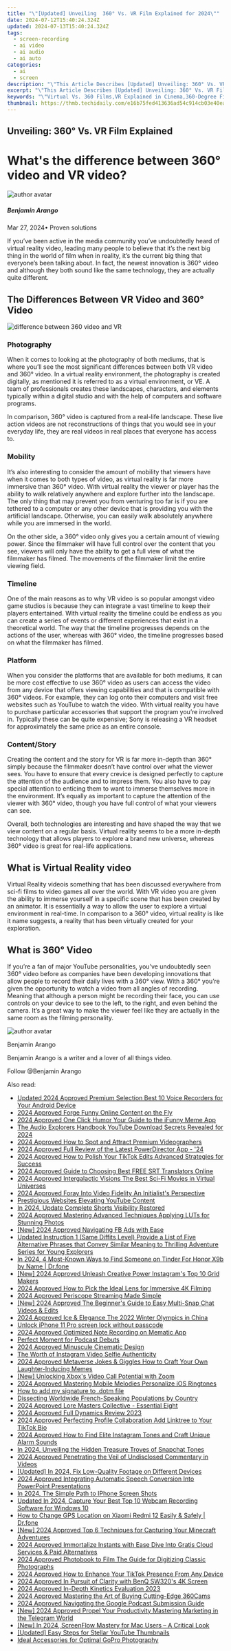 ```yaml
---
title: "\"[Updated] Unveiling  360° Vs. VR Film Explained for 2024\""
date: 2024-07-12T15:40:24.324Z
updated: 2024-07-13T15:40:24.324Z
tags: 
  - screen-recording
  - ai video
  - ai audio
  - ai auto
categories: 
  - ai
  - screen
description: "\"This Article Describes [Updated] Unveiling: 360° Vs. VR Film Explained for 2024\""
excerpt: "\"This Article Describes [Updated] Unveiling: 360° Vs. VR Film Explained for 2024\""
keywords: "\"Virtual Vs. 360 Films,VR Explained in Cinema,360-Degree Filmmaking,Immersive Film Technology,Comparing VR & 360,Understanding VR/360 Films,Virtual Reality Vs. Spherical Video\""
thumbnail: https://thmb.techidaily.com/e16b75fed413636ad54c914cb03e40ea47ab207cb6190aa0c6171995d867746d.jpg
---
```


## Unveiling: 360° Vs. VR Film Explained

# What's the difference between 360° video and VR video?

![author avatar](https://images.wondershare.com/filmora/article-images/benjamin-arango-author.jpg)

##### Benjamin Arango

 Mar 27, 2024• Proven solutions

 If you’ve been active in the media community you’ve undoubtedly heard of virtual reality video, leading many people to believe that it’s the next big thing in the world of film when in reality, it’s the current big thing that everyone’s been talking about. In fact, the newest innovation is 360° video and although they both sound like the same technology, they are actually quite different.

## The Differences Between VR Video and 360° Video

![difference between 360 video and VR](https://images.wondershare.com/filmora/article-images/difference-between-vr-360-video.jpg)

### Photography

 When it comes to looking at the photography of both mediums, that is where you’ll see the most significant differences between both VR video and 360° video. In a virtual reality environment, the photography is created digitally, as mentioned it is referred to as a virtual environment, or VE. A team of professionals creates these landscapes, characters, and elements typically within a digital studio and with the help of computers and software programs.

 In comparison, 360° video is captured from a real-life landscape. These live action videos are not reconstructions of things that you would see in your everyday life, they are real videos in real places that everyone has access to.

### Mobility

 It’s also interesting to consider the amount of mobility that viewers have when it comes to both types of video, as virtual reality is far more immersive than 360° video. With virtual reality the viewer or player has the ability to walk relatively anywhere and explore further into the landscape. The only thing that may prevent you from venturing too far is if you are tethered to a computer or any other device that is providing you with the artificial landscape. Otherwise, you can easily walk absolutely anywhere while you are immersed in the world.

 On the other side, a 360° video only gives you a certain amount of viewing power. Since the filmmaker will have full control over the content that you see, viewers will only have the ability to get a full view of what the filmmaker has filmed. The movements of the filmmaker limit the entire viewing field.

### Timeline

 One of the main reasons as to why VR video is so popular amongst video game studios is because they can integrate a vast timeline to keep their players entertained. With virtual reality the timeline could be endless as you can create a series of events or different experiences that exist in a theoretical world. The way that the timeline progresses depends on the actions of the user, whereas with 360° video, the timeline progresses based on what the filmmaker has filmed.

### Platform

 When you consider the platforms that are available for both mediums, it can be more cost effective to use 360° video as users can access the video from any device that offers viewing capabilities and that is compatible with 360° videos. For example, they can log onto their computers and visit free websites such as YouTube to watch the video. With virtual reality you have to purchase particular accessories that support the program you’re involved in. Typically these can be quite expensive; Sony is releasing a VR headset for approximately the same price as an entire console.

### Content/Story

 Creating the content and the story for VR is far more in-depth than 360° simply because the filmmaker doesn’t have control over what the viewer sees. You have to ensure that every crevice is designed perfectly to capture the attention of the audience and to impress them. You also have to pay special attention to enticing them to want to immerse themselves more in the environment. It’s equally as important to capture the attention of the viewer with 360° video, though you have full control of what your viewers can see.

 Overall, both technologies are interesting and have shaped the way that we view content on a regular basis. Virtual reality seems to be a more in-depth technology that allows players to explore a brand new universe, whereas 360° video is great for real-life applications.

## What is Virtual Reality video

 Virtual Reality videois something that has been discussed everywhere from sci-fi films to video games all over the world. With VR video you are given the ability to immerse yourself in a specific scene that has been created by an animator. It is essentially a way to allow the user to explore a virtual environment in real-time. In comparison to a 360° video, virtual reality is like it name suggests, a reality that has been virtually created for your exploration.

## What is 360° Video

 If you’re a fan of major YouTube personalities, you’ve undoubtedly seen 360° video before as companies have been developing innovations that allow people to record their daily lives with a 360° view. With a 360° you’re given the opportunity to watch a video from all angles of recording. Meaning that although a person might be recording their face, you can use controls on your device to see to the left, to the right, and even behind the camera. It’s a great way to make the viewer feel like they are actually in the same room as the filming personality.

![author avatar](https://images.wondershare.com/filmora/article-images/benjamin-arango-author.jpg)

Benjamin Arango

Benjamin Arango is a writer and a lover of all things video.

Follow @Benjamin Arango


<ins class="adsbygoogle"
     style="display:block"
     data-ad-format="autorelaxed"
     data-ad-client="ca-pub-7571918770474297"
     data-ad-slot="1223367746"></ins>



<ins class="adsbygoogle"
     style="display:block"
     data-ad-client="ca-pub-7571918770474297"
     data-ad-slot="8358498916"
     data-ad-format="auto"
     data-full-width-responsive="true"></ins>




<span class="atpl-alsoreadstyle">Also read:</span>
<div><ul>
<li><a href="https://voice-adjusting.techidaily.com/updated-2024-approved-premium-selection-best-10-voice-recorders-for-your-android-device/"><u>Updated 2024 Approved Premium Selection Best 10 Voice Recorders for Your Android Device</u></a></li>
<li><a href="https://fox-cloud.techidaily.com/2024-approved-forge-funny-online-content-on-the-fly/"><u>2024 Approved  Forge Funny Online Content on the Fly</u></a></li>
<li><a href="https://fox-cloud.techidaily.com/2024-approved-one-click-humor-your-guide-to-the-ifunny-meme-app/"><u>2024 Approved  One Click Humor  Your Guide to the iFunny Meme App</u></a></li>
<li><a href="https://video-creation-software.techidaily.com/the-audio-explorers-handbook-youtube-download-secrets-revealed-for-2024/"><u>The Audio Explorers Handbook YouTube Download Secrets Revealed for 2024</u></a></li>
<li><a href="https://fox-cloud.techidaily.com/2024-approved-how-to-spot-and-attract-premium-videographers/"><u>2024 Approved  How to Spot and Attract Premium Videographers</u></a></li>
<li><a href="https://fox-cloud.techidaily.com/2024-approved-full-review-of-the-latest-powerdirector-app-24/"><u>2024 Approved  Full Review of the Latest PowerDirector App - '24</u></a></li>
<li><a href="https://fox-cloud.techidaily.com/2024-approved-how-to-polish-your-tiktok-edits-advanced-strategies-for-success/"><u>2024 Approved  How to Polish Your TikTok Edits  Advanced Strategies for Success</u></a></li>
<li><a href="https://fox-cloud.techidaily.com/2024-approved-guide-to-choosing-best-free-srt-translators-online/"><u>2024 Approved  Guide to Choosing Best FREE SRT Translators Online</u></a></li>
<li><a href="https://fox-cloud.techidaily.com/2024-approved-intergalactic-visions-the-best-sci-fi-movies-in-virtual-universes/"><u>2024 Approved  Intergalactic Visions  The Best Sci-Fi Movies in Virtual Universes</u></a></li>
<li><a href="https://fox-cloud.techidaily.com/2024-approved-foray-into-video-fidelity-an-initialists-perspective/"><u>2024 Approved  Foray Into Video Fidelity  An Initialist's Perspective</u></a></li>
<li><a href="https://extra-lessons.techidaily.com/prestigious-websites-elevating-youtube-content/"><u>Prestigious Websites Elevating YouTube Content</u></a></li>
<li><a href="https://youtube-blog.techidaily.com/24-update-complete-shorts-visibility-restored/"><u>In 2024, Update Complete  Shorts Visibility Restored</u></a></li>
<li><a href="https://fox-cloud.techidaily.com/2024-approved-mastering-advanced-techniques-applying-luts-for-stunning-photos/"><u>2024 Approved  Mastering Advanced Techniques  Applying LUTs for Stunning Photos</u></a></li>
<li><a href="https://facebook-clips.techidaily.com/new-2024-approved-navigating-fb-ads-with-ease/"><u>[New] 2024 Approved  Navigating FB Ads with Ease</u></a></li>
<li><a href="https://audio-shaping.techidaily.com/updated-instruction-1-same-diffits-level-provide-a-list-of-five-alternative-phrases-that-convey-similar-meaning-to-thrilling-adventure-series-for-young-expl/"><u>Updated Instruction 1 (Same Diffits Level) Provide a List of Five Alternative Phrases that Convey Similar Meaning to Thrilling Adventure Series for Young Explorers</u></a></li>
<li><a href="https://location-social.techidaily.com/in-2024-4-most-known-ways-to-find-someone-on-tinder-for-honor-x9b-by-name-drfone-by-drfone-virtual-android/"><u>In 2024, 4 Most-Known Ways to Find Someone on Tinder For Honor X9b by Name | Dr.fone</u></a></li>
<li><a href="https://instagram-video-files.techidaily.com/new-2024-approved-unleash-creative-power-instagrams-top-10-grid-makers/"><u>[New] 2024 Approved  Unleash Creative Power  Instagram's Top 10 Grid Makers</u></a></li>
<li><a href="https://some-knowledge.techidaily.com/2024-approved-how-to-pick-the-ideal-lens-for-immersive-4k-filming/"><u>2024 Approved  How to Pick the Ideal Lens for Immersive 4K Filming</u></a></li>
<li><a href="https://fox-cloud.techidaily.com/2024-approved-periscope-streaming-made-simple/"><u>2024 Approved  Periscope Streaming Made Simple</u></a></li>
<li><a href="https://snapchat-videos.techidaily.com/new-2024-approved-the-beginners-guide-to-easy-multi-snap-chat-videos-and-edits/"><u>[New] 2024 Approved  The Beginner's Guide to Easy Multi-Snap Chat Videos & Edits</u></a></li>
<li><a href="https://fox-cloud.techidaily.com/2024-approved-ice-and-elegance-the-2022-winter-olympics-in-china/"><u>2024 Approved  Ice & Elegance  The 2022 Winter Olympics in China</u></a></li>
<li><a href="https://techidaily.com/unlock-iphone-11-pro-screen-lock-without-passcode-by-drfone-ios-unlock-ios-unlock/"><u>Unlock iPhone 11 Pro screen lock without passcode</u></a></li>
<li><a href="https://fox-cloud.techidaily.com/2024-approved-optimized-note-recording-on-mematic-app/"><u>2024 Approved  Optimized Note Recording on Mematic App</u></a></li>
<li><a href="https://fox-glue.techidaily.com/perfect-moment-for-podcast-debuts/"><u>Perfect Moment for Podcast Debuts</u></a></li>
<li><a href="https://fox-cloud.techidaily.com/2024-approved-minuscule-cinematic-design/"><u>2024 Approved  Minuscule Cinematic Design</u></a></li>
<li><a href="https://instagram-video-files.techidaily.com/the-worth-of-instagram-video-selfie-authenticity/"><u>The Worth of Instagram Video Selfie Authenticity</u></a></li>
<li><a href="https://fox-cloud.techidaily.com/2024-approved-metaverse-jokes-and-giggles-how-to-craft-your-own-laughter-inducing-memes/"><u>2024 Approved  Metaverse Jokes & Giggles  How to Craft Your Own Laughter-Inducing Memes</u></a></li>
<li><a href="https://some-skills.techidaily.com/new-unlocking-xboxs-video-call-potential-with-zoom/"><u>[New] Unlocking Xbox's Video Call Potential with Zoom</u></a></li>
<li><a href="https://fox-cloud.techidaily.com/2024-approved-mastering-mobile-melodies-personalize-ios-ringtones/"><u>2024 Approved  Mastering Mobile Melodies  Personalize iOS Ringtones</u></a></li>
<li><a href="https://phone-solutions.techidaily.com/how-to-add-my-signature-to-dotm-file-by-ldigisigner-sign-a-word-sign-a-word/"><u>How to add my signature to .dotm file</u></a></li>
<li><a href="https://mondly-stories.techidaily.com/dissecting-worldwide-french-speaking-populations-by-country/"><u>Dissecting Worldwide French-Speaking Populations by Country</u></a></li>
<li><a href="https://fox-cloud.techidaily.com/2024-approved-lore-masters-collective-essential-eight/"><u>2024 Approved  Lore Masters Collective - Essential Eight</u></a></li>
<li><a href="https://fox-cloud.techidaily.com/2024-approved-full-dynamics-review-2023/"><u>2024 Approved  Full Dynamics Review 2023</u></a></li>
<li><a href="https://fox-cloud.techidaily.com/2024-approved-perfecting-profile-collaboration-add-linktree-to-your-tiktok-bio/"><u>2024 Approved  Perfecting Profile Collaboration  Add Linktree to Your TikTok Bio</u></a></li>
<li><a href="https://fox-cloud.techidaily.com/2024-approved-how-to-find-elite-instagram-tones-and-craft-unique-alarm-sounds/"><u>2024 Approved  How to Find Elite Instagram Tones and Craft Unique Alarm Sounds</u></a></li>
<li><a href="https://some-skills.techidaily.com/in-2024-unveiling-the-hidden-treasure-troves-of-snapchat-tones/"><u>In 2024, Unveiling the Hidden Treasure Troves of Snapchat Tones</u></a></li>
<li><a href="https://fox-cloud.techidaily.com/2024-approved-penetrating-the-veil-of-undisclosed-commentary-in-videos/"><u>2024 Approved  Penetrating the Veil of Undisclosed Commentary in Videos</u></a></li>
<li><a href="https://screen-sharing-recording.techidaily.com/updated-in-2024-fix-low-quality-footage-on-different-devices/"><u>[Updated] In 2024, Fix Low-Quality Footage on Different Devices</u></a></li>
<li><a href="https://fox-cloud.techidaily.com/2024-approved-integrating-automatic-speech-conversion-into-powerpoint-presentations/"><u>2024 Approved  Integrating Automatic Speech Conversion Into PowerPoint Presentations</u></a></li>
<li><a href="https://on-screen-recording.techidaily.com/in-2024-the-simple-path-to-iphone-screen-shots/"><u>In 2024, The Simple Path to IPhone Screen Shots</u></a></li>
<li><a href="https://ai-video-tools.techidaily.com/updated-in-2024-capture-your-best-top-10-webcam-recording-software-for-windows-10/"><u>Updated In 2024, Capture Your Best Top 10 Webcam Recording Software for Windows 10</u></a></li>
<li><a href="https://location-social.techidaily.com/how-to-change-gps-location-on-xiaomi-redmi-12-easily-and-safely-drfone-by-drfone-virtual-android/"><u>How to Change GPS Location on Xiaomi Redmi 12 Easily & Safely | Dr.fone</u></a></li>
<li><a href="https://screen-activity-recording.techidaily.com/new-2024-approved-top-6-techniques-for-capturing-your-minecraft-adventures/"><u>[New] 2024 Approved  Top 6 Techniques for Capturing Your Minecraft Adventures</u></a></li>
<li><a href="https://fox-cloud.techidaily.com/2024-approved-immortalize-instants-with-ease-dive-into-gratis-cloud-services-and-paid-alternatives/"><u>2024 Approved  Immortalize Instants with Ease  Dive Into Gratis Cloud Services & Paid Alternatives</u></a></li>
<li><a href="https://fox-cloud.techidaily.com/2024-approved-photobook-to-film-the-guide-for-digitizing-classic-photographs/"><u>2024 Approved  Photobook to Film  The Guide for Digitizing Classic Photographs</u></a></li>
<li><a href="https://tiktok-clips.techidaily.com/2024-approved-how-to-enhance-your-tiktok-presence-from-any-device/"><u>2024 Approved  How to Enhance Your TikTok Presence From Any Device</u></a></li>
<li><a href="https://fox-cloud.techidaily.com/2024-approved-in-pursuit-of-clarity-with-benq-sw320s-4k-screen/"><u>2024 Approved  In Pursuit of Clarity with BenQ SW320's 4K Screen</u></a></li>
<li><a href="https://fox-cloud.techidaily.com/2024-approved-in-depth-kinetics-evaluation-2023/"><u>2024 Approved  In-Depth Kinetics Evaluation 2023</u></a></li>
<li><a href="https://fox-cloud.techidaily.com/2024-approved-mastering-the-art-of-buying-cutting-edge-360cams/"><u>2024 Approved  Mastering the Art of Buying Cutting-Edge 360Cams</u></a></li>
<li><a href="https://fox-cloud.techidaily.com/2024-approved-navigating-the-google-podcast-submission-guide/"><u>2024 Approved  Navigating the Google Podcast Submission Guide</u></a></li>
<li><a href="https://fox-direct.techidaily.com/new-2024-approved-propel-your-productivity-mastering-marketing-in-the-telegram-world/"><u>[New] 2024 Approved  Propel Your Productivity  Mastering Marketing in the Telegram World</u></a></li>
<li><a href="https://desktop-recording.techidaily.com/new-in-2024-screenflow-mastery-for-mac-users-a-critical-look/"><u>[New] In 2024, ScreenFlow Mastery for Mac Users – A Critical Look</u></a></li>
<li><a href="https://youtube-videos.techidaily.com/updated-easy-steps-for-stellar-youtube-thumbnails/"><u>[Updated] Easy Steps for Stellar YouTube Thumbnails</u></a></li>
<li><a href="https://extra-hints.techidaily.com/ideal-accessories-for-optimal-gopro-photography/"><u>Ideal Accessories for Optimal GoPro Photography</u></a></li>
</ul></div>
